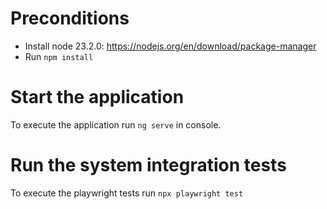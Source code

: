 # Preconditions

- Install node 23.2.0: https://nodejs.org/en/download/package-manager
- Run `npm install`

# Start the application

To execute the application run `ng serve` in console.

# Run the system integration tests

To execute the playwright tests run `npx playwright test`
